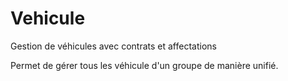 Vehicule
========

Gestion de véhicules avec contrats et affectations

Permet de gérer tous les véhicule d'un groupe de manière unifié.
